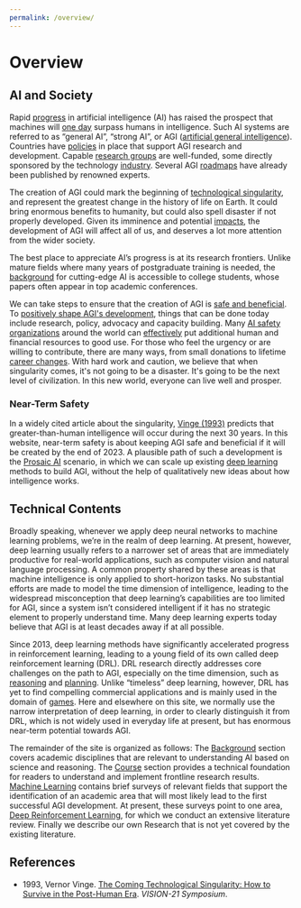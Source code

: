 ```yaml
---
permalink: /overview/
---
```

# Overview

## AI and Society

Rapid [progress](http://realai.org/progress/) in artificial intelligence (AI) has raised the prospect that machines will [one day](http://realai.org/timing/) surpass humans in intelligence. Such AI systems are referred to as “general AI”, “strong AI”, or AGI ([artificial general intelligence](https://en.wikipedia.org/wiki/Artificial_general_intelligence)). Countries have [policies](http://realai.org/policies/) in place that support AGI research and development. Capable [research groups](http://realai.org/research-groups/) are well-funded, some directly sponsored by the technology [industry](http://realai.org/industry/). Several AGI [roadmaps](http://realai.org/roadmaps/) have already been published by renowned experts.

The creation of AGI could mark the beginning of [technological singularity](https://en.wikipedia.org/wiki/Technological_singularity), and represent the greatest change in the history of life on Earth. It could bring enormous benefits to humanity, but could also spell disaster if not properly developed. Given its imminence and potential [impacts](http://realai.org/impacts/), the development of AGI will affect all of us, and deserves a lot more attention from the wider society.

The best place to appreciate AI’s progress is at its research frontiers. Unlike mature fields where many years of postgraduate training is needed, the [background](http://realai.org/resources/curriculum/) for cutting-edge AI is accessible to college students, whose papers often appear in top academic conferences.

We can take steps to ensure that the creation of AGI is [safe and beneficial](http://realai.org/safety/). To [positively shape AGI's development](https://80000hours.org/problem-profiles/positively-shaping-artificial-intelligence/), things that can be done today include research, policy, advocacy and capacity building. Many [AI safety organizations](http://realai.org/safety/organizations/) around the world can [effectively](http://realai.org/safety/effective-altruism/) put additional human and financial resources to good use. For those who feel the urgency or are willing to contribute, there are many ways, from small donations to lifetime [career changes](https://80000hours.org/). With hard work and caution, we believe that when singularity comes, it's not going to be a disaster. It's going to be the next level of civilization. In this new world, everyone can live well and prosper.

### Near-Term Safety

In a widely cited article about the singularity, [Vinge (1993)](http://edoras.sdsu.edu/~vinge/misc/singularity.html) predicts that greater-than-human intelligence will occur during the next 30 years. In this website, near-term safety is about keeping AGI safe and beneficial if it will be created by the end of 2023. A plausible path of such a development is the [Prosaic AI](http://realai.org/prosaic/) scenario, in which we can scale up existing [deep learning](https://en.wikipedia.org/wiki/Deep_learning) methods to build AGI, without the help of qualitatively new ideas about how intelligence works.

## Technical Contents

Broadly speaking, whenever we apply deep neural networks to machine learning problems, we’re in the realm of deep learning. At present, however, deep learning usually refers to a narrower set of areas that are immediately productive for real-world applications, such as computer vision and natural language processing. A common property shared by these areas is that machine intelligence is only applied to short-horizon tasks. No substantial efforts are made to model the time dimension of intelligence, leading to the widespread misconception that deep learning’s capabilities are too limited for AGI, since a system isn’t considered intelligent if it has no strategic element to properly understand time. Many deep learning experts today believe that AGI is at least decades away if at all possible.

Since 2013, deep learning methods have significantly accelerated progress in reinforcement learning, leading to a young field of its own called deep reinforcement learning (DRL). DRL research directly addresses core challenges on the path to AGI, especially on the time dimension, such as [reasoning](http://realai.org/reasoning/) and [planning](http://realai.org/planning/). Unlike “timeless” deep learning, however, DRL has yet to find compelling commercial applications and is mainly used in the domain of [games](http://realai.org/environments/#games). Here and elsewhere on this site, we normally use the narrow interpretation of deep learning, in order to clearly distinguish it from DRL, which is not widely used in everyday life at present, but has enormous near-term potential towards AGI.

The remainder of the site is organized as follows: The [Background](http://realai.org/background/) section covers academic disciplines that are relevant to understanding AI based on science and reasoning. The [Course](http://realai.org/course/) section provides a technical foundation for readers to understand and implement frontline research results. [Machine Learning](http://realai.org/machine-learning/) contains brief surveys of relevant fields that support the identification of an academic area that will most likely lead to the first successful AGI development. At present, these surveys point to one area, [Deep Reinforcement Learning](http://realai.org/deep-reinforcement-learning/), for which we conduct an extensive literature review. Finally we describe our own Research that is not yet covered by the existing literature.

## References

* 1993, Vernor Vinge. [The Coming Technological Singularity: How to Survive in the Post-Human Era](http://edoras.sdsu.edu/~vinge/misc/singularity.html). *VISION-21 Symposium*.

